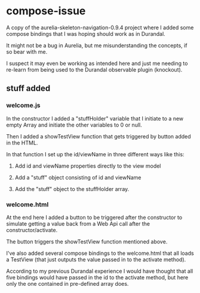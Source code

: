 # compose-issue

A copy of the aurelia-skeleton-navigation-0.9.4 project where I added some compose bindings that I was hoping should work as in Durandal.

It might not be a bug in Aurelia, but me misunderstanding the concepts, if so bear with me.

I suspect it may even be working as intended here and just me needing to re-learn from being used to the Durandal observable plugin (knockout).

## stuff added

### welcome.js

In the constructor I added a "stuffHolder" variable that I initiate to a new empty Array and initiate the other variables to 0 or null.

Then I added a showTestView function that gets triggered by button added in the HTML.

In that function I set up the id/viewName in three different ways like this:

1. Add id and viewName properties directly to the view model

2. Add a "stuff" object consisting of id and viewName

3. Add the "stuff" object to the stuffHolder array.

### welcome.html

At the end here I added a button to be triggered after the constructor to simulate getting a value back from a Web Api call after the constructor/activate.

The button triggers the showTestView function mentioned above.

I've also added several compose bindings to the welcome.html that all loads a TestView (that just outputs the value passed in to the activate method).


According to my previous Durandal experience I would have thought that all five bindings would have passed in the id to the activate method, but here only the one contained in pre-defined array does.

